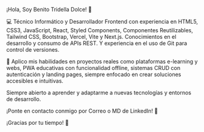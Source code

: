 ¡Hola, Soy Benito Tridella Dolce! 👋 

💻 Técnico Informático y Desarrollador Frontend con experiencia en HTML5, CSS3, JavaScript, React, Styled Components, Componentes Reutilizables, Tailwind CSS, Bootstrap, Vercel, Vite y Next.js. Conocimientos en el desarrollo y consumo de APIs REST. Y experiencia en el uso de Git para control de versiones. 

🚀 Aplico mis habilidades en proyectos reales como plataformas e-learning y webs, PWA educativas con funcionalidad offline, sistemas CRUD con autenticación y landing pages, siempre enfocado en crear soluciones accesibles e intuitivas. 

Siempre abierto a aprender y adaptarme a nuevas tecnologías y entornos de desarrollo.

¡Ponte en contacto conmigo por Correo o MD de LinkedIn! 📨 

¡Gracias por tu tiempo! 🤝
